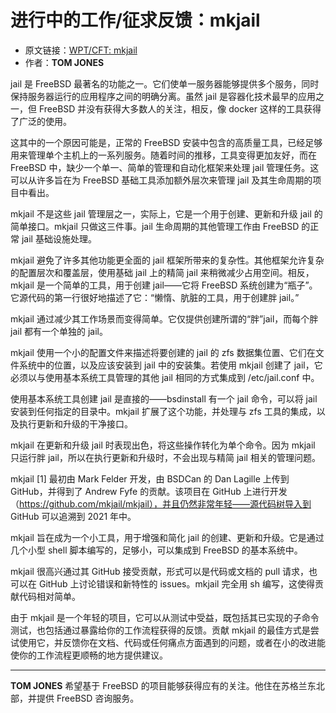 # 进行中的工作/征求反馈：mkjail

- 原文链接：[WPT/CFT: mkjail](https://freebsdfoundation.org/wp-content/uploads/2022/03/wipcft-mkjail.pdf)
- 作者：**TOM JONES**

jail 是 FreeBSD 最著名的功能之一。它们使单一服务器能够提供多个服务，同时保持服务器运行的应用程序之间的明确分离。虽然 jail 是容器化技术最早的应用之一，但 FreeBSD 并没有获得大多数人的关注，相反，像 docker 这样的工具获得了广泛的使用。

这其中的一个原因可能是，正常的 FreeBSD 安装中包含的高质量工具，已经足够用来管理单个主机上的一系列服务。随着时间的推移，工具变得更加友好，而在 FreeBSD 中，缺少一个单一、简单的管理和自动化框架来处理 jail 管理任务。这可以从许多旨在为 FreeBSD 基础工具添加额外层次来管理 jail 及其生命周期的项目中看出。

mkjail 不是这些 jail 管理层之一，实际上，它是一个用于创建、更新和升级 jail 的简单接口。mkjail 只做这三件事。jail 生命周期的其他管理工作由 FreeBSD 的正常 jail 基础设施处理。

mkjail 避免了许多其他功能更全面的 jail 框架所带来的复杂性。其他框架允许复杂的配置层次和覆盖层，使用基础 jail 上的精简 jail 来稍微减少占用空间。相反，mkjail 是一个简单的工具，用于创建 jail——它将 FreeBSD 系统创建为“瓶子”。它源代码的第一行很好地描述了它：“懒惰、肮脏的工具，用于创建胖 jail。”

mkjail 通过减少其工作场景而变得简单。它仅提供创建所谓的“胖”jail，而每个胖 jail 都有一个单独的 jail。

mkjail 使用一个小的配置文件来描述将要创建的 jail 的 zfs 数据集位置、它们在文件系统中的位置，以及应该安装到 jail 中的安装集。若使用 mkjail 创建了 jail，它必须以与使用基本系统工具管理的其他 jail 相同的方式集成到 /etc/jail.conf 中。

使用基本系统工具创建 jail 是直接的——bsdinstall 有一个 jail 命令，可以将 jail 安装到任何指定的目录中。mkjail 扩展了这个功能，并处理与 zfs 工具的集成，以及执行更新和升级的干净接口。

mkjail 在更新和升级 jail 时表现出色，将这些操作转化为单个命令。因为 mkjail 只运行胖 jail，所以在执行更新和升级时，不会出现与精简 jail 相关的管理问题。

mkjail [1] 最初由 Mark Felder 开发，由 BSDCan 的 Dan Lagille 上传到 GitHub，并得到了 Andrew Fyfe 的贡献。该项目在 GitHub 上进行开发（https://github.com/mkjail/mkjail），并且仍然非常年轻——源代码树导入到 GitHub 可以追溯到 2021 年中。

mkjail 旨在成为一个小工具，用于增强和简化 jail 的创建、更新和升级。它是通过几个小型 shell 脚本编写的，足够小，可以集成到 FreeBSD 的基本系统中。

mkjail 很高兴通过其 GitHub 接受贡献，形式可以是代码或文档的 pull 请求，也可以在 GitHub 上讨论错误和新特性的 issues。mkjail 完全用 sh 编写，这使得贡献代码相对简单。

由于 mkjail 是一个年轻的项目，它可以从测试中受益，既包括其已实现的子命令测试，也包括通过暴露给你的工作流程获得的反馈。贡献 mkjail 的最佳方式是尝试使用它，并反馈你在文档、代码或任何痛点方面遇到的问题，或者在小的改进能使你的工作流程更顺畅的地方提供建议。

---

**TOM JONES** 希望基于 FreeBSD 的项目能够获得应有的关注。他住在苏格兰东北部，并提供 FreeBSD 咨询服务。
